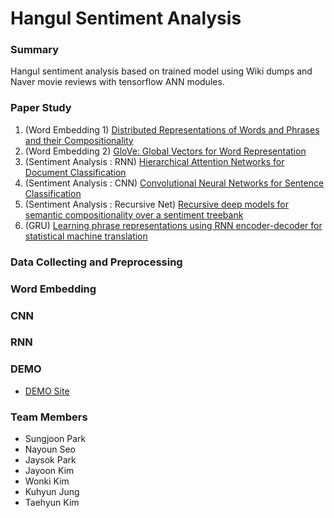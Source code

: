 # Hangul Sentiment Analysis

### Summary
   Hangul sentiment analysis based on trained model using Wiki dumps and Naver movie reviews with tensorflow ANN modules. 

### Paper Study
   1. (Word Embedding 1) [Distributed Representations of Words and Phrases and their Compositionality](http://papers.nips.cc/paper/5021-distributed-representations-of-words-and-phrases-and-their-compositionality)
   2. (Word Embedding 2) [GloVe: Global Vectors for Word Representation](http://www.aclweb.org/anthology/D14-1162)
   3. (Sentiment Analysis : RNN) [Hierarchical Attention Networks for Document Classification](http://www.aclweb.org/anthology/N16-1174)
   4. (Sentiment Analysis : CNN) [Convolutional Neural Networks for Sentence Classification](https://arxiv.org/abs/1408.5882)
   5. (Sentiment Analysis : Recursive Net) [Recursive deep models for semantic compositionality over a sentiment treebank](http://www.anthology.aclweb.org/D/D13/D13-1170.pdf) 
   6. (GRU) [Learning phrase representations using RNN encoder-decoder for statistical machine translation ](https://arxiv.org/abs/1406.1078)

### Data Collecting and Preprocessing
   

### Word Embedding


### CNN


### RNN


### DEMO
   * [DEMO Site](http://elice-guest-ds-04.koreasouth.cloudapp.azure.com:8000)

### Team Members
   * Sungjoon Park
   * Nayoun Seo
   * Jaysok Park
   * Jayoon Kim
   * Wonki Kim
   * Kuhyun Jung
   * Taehyun Kim

